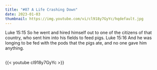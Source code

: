 ```yaml
---
title: "#07 A Life Crashing Down"
date: 2023-01-03
thumbnail: https://img.youtube.com/vi/cl918y7GyYc/hqdefault.jpg
---
```

Luke 15:15 So he went and hired himself out to one of the citizens of that country, who sent him into his fields to feed pigs.
Luke 15:16 And he was longing to be fed with the pods that the pigs ate, and no one gave him anything.
## <!--more-->

{{< youtube cl918y7GyYc >}}
